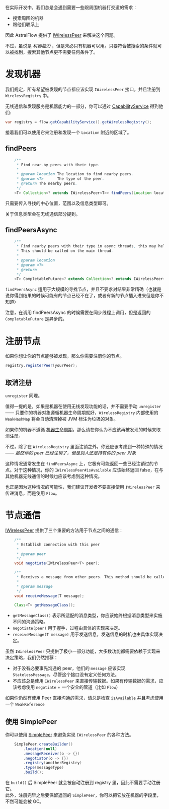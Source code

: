 在实际开发中，我们总是会遇到需要一些跟周围机器打交道的需求：

- 搜索周围的机器
- 跟他们联系上

因此 AstralFlow
提供了 [IWirelessPeer](https://af.ib67.io/javadoc/io/ib67/astralflow/capability/wireless/IWirelessPeer.html) 来解决这个问题。

不过，虽说是 *机器能力* ，但是未必只有机器可以用。只要符合被搜索的条件就可以被找到，搜索其他节点更不需要任何条件了。

# 发现机器

我们规定，所有希望被发现的节点都应该实现 `IWirelessPeer` 接口，并且注册到 `WirelessRegistry` 中。

无线通信和发现服务是机器能力的一部分，你可以通过 [CapabilityService](https://af.ib67.io/javadoc/io/ib67/astralflow/capability/ICapabilityService.html)
得到他们:

```java
var registry = flow.getCapabilityService().getWirelessRegistry();
```

接着我们可以使用它来注册和发现一个 `Location` 附近的区域了。

## findPeers

```java
    /**
     * Find near-by peers with their type.
     *
     * @param location The location to find nearby peers.
     * @param <T>      The type of the peer.
     * @return The nearby peers.
     */
    <T> Collection<? extends IWirelessPeer<T>> findPeers(Location location, double range, @Nullable Class<T> type);
```

只需要传入寻找的中心位置，范围以及信息类型即可。

关于信息类型会在无线通信部分提到。

## findPeersAsync

```java
    /**
     * Find nearby peers with their type in async threads, this may help for large-area discovery.
     * This should be called on the main thread.
     *
     * @param location
     * @param <T>
     * @return
     */
    <T> CompletableFuture<? extends Collection<? extends IWirelessPeer<T>>> findPeersAsync(Location location, double range);
```

`findPeersAsync` 适用于大规模的寻找节点，并且不要求对结果非常精确（也就是说你得到结果的时候可能有的节点已经不在了，或者有新的节点插入进来但是你不知道）

注意，在调用 findPeersAsync 的时候需要在同步线程上调用，但是返回的 `CompletableFuture` 是异步的。

# 注册节点

如果你想让你的节点能够被发现，那么你需要注册你的节点。

```java
registry.registerPeer(yourPeer);
```

## 取消注册

`unregister` 同理。

值得一提的是，如果是机器在使用无线发现功能的话，并不需要手动 `unregister` —— 只要你的机器对象遵循机器生命周期就好，`WirelessRegistry` 内部使用的 `WeakHashMap` 将会自动清理掉被 JVM
标注为垃圾的对象。

如果你的机器不遵循 [机器生命周期](./spec/machine/machine_lifecycle.md)，那么请在你认为不应该再被发现的时候来取消注册。

不过，除了在 `WirelessRegistry` 里面注销之外，你还应该考虑到一种特殊的情况 —— *虽然你的 peer 已经注销了，但是别人还是持有你的 peer 对象*

这种情况通常发生在 `findPeersAsync` 上，它极有可能返回一些已经注销过的节点。对于这种情况，你的 `IWirelessPeer#isAvailable` 应该始终返回
false，在与其他机器无线通信的时候也应该考虑到这种情况。

也正是因为这种情况的可能性，我们建议开发者不要直接使用 `IWirelessPeer` 来传递消息，而是使用 `Flow`。

# 节点通信

[IWirelessPeer](https://af.ib67.io/javadoc/io/ib67/astralflow/capability/wireless/IWirelessPeer.html)
提供了三个重要的方法用于节点之间的通信：

```java
    /**
     * Establish connection with this peer
     *
     * @param peer
     */
    void negotiate(IWirelessPeer<T> peer);

    /**
     * Receives a message from other peers. This method should be called by other peers.
     *
     * @param message
     */
    void receiveMessage(T message);
    
    Class<T> getMessageClass();
```

- `getMessageClass()` 表示所适配的消息类型，你应该始终根据消息类型来实施不同的沟通策略。
- `negotiate(peer)` 用于握手，过程由具体的实现来决定。
- `receiveMessage(T message)` 用于发送信息，发送信息的时机也由具体实现决定。

虽然 `IWirelessPeer` 只提供了极小一部分功能，大多数功能都需要依赖于实现来决定策略，我们仍然推荐：

- 对于没有必要事先沟通的 peer，他们的 `message` 应该实现 `StatelessMessage`，尽管这个接口没有定义任何方法。
- 不应该总是使用 `IWirelessPeer` 来直接传输数据。如果有传输数据的需求，应该考虑使用 `negotiate` + 一个安全的管道（比如 `Flow`）

如果你仍然有使用 Peer 直接沟通的需求，请总是检查 `isAvailable` 并且考虑使用一个 `WeakReference`

## 使用 SimplePeer

你可以使用 [SimplePeer](https://af.ib67.io/javadoc/io/ib67/astralflow/capability/wireless/SimplePeer.html)
来避免实现 `IWirelessPeer` 的各种方法。

```java
    SimplePeer.createBuilder()
        .location(null)
        .messageReceiver(o -> {})
        .negotiator(o -> {})
        .registry(anotherRegistry)
        .type(messageType)
        .build();
```

在 `build()` 后 SimplePeer 就会被自动注册到 registry 里，因此不需要手动注册它。  
此外，注册完毕之后要保留返回的 `SimplePeer`，你可以把它放在机器的字段里，不然可能会被 GC。